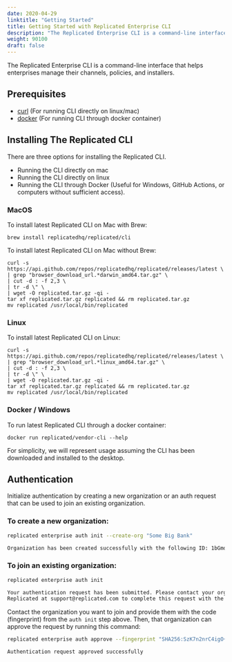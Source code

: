 ```yaml
---
date: 2020-04-29
linktitle: "Getting Started"
title: Getting Started with Replicated Enterprise CLI
description: "The Replicated Enterprise CLI is a command-line interface that helps enterprises manage their channels, policies and installers."
weight: 90100
draft: false
---
```


The Replicated Enterprise CLI is a command-line interface that helps enterprises manage their channels, policies, and installers.

## Prerequisites

* [curl](https://curl.haxx.se/) (For running CLI directly on linux/mac)
* [docker](https://www.docker.com) (For running CLI through docker container)


## Installing The Replicated CLI

There are three options for installing the Replicated CLI. 

* Running the CLI directly on mac
* Running the CLI directly on linux
* Running the CLI through Docker (Useful for Windows, GitHub Actions, or computers without sufficient access). 

### MacOS

To install latest Replicated CLI on Mac with Brew:

```shell
brew install replicatedhq/replicated/cli
```

To install latest Replicated CLI on Mac without Brew: 
```shell
curl -s https://api.github.com/repos/replicatedhq/replicated/releases/latest \
| grep "browser_download_url.*darwin_amd64.tar.gz" \
| cut -d : -f 2,3 \
| tr -d \" \
| wget -O replicated.tar.gz -qi -
tar xf replicated.tar.gz replicated && rm replicated.tar.gz
mv replicated /usr/local/bin/replicated
```

### Linux

To install latest Replicated CLI on Linux:

```shell
curl -s https://api.github.com/repos/replicatedhq/replicated/releases/latest \
| grep "browser_download_url.*linux_amd64.tar.gz" \
| cut -d : -f 2,3 \
| tr -d \" \
| wget -O replicated.tar.gz -qi -
tar xf replicated.tar.gz replicated && rm replicated.tar.gz
mv replicated /usr/local/bin/replicated
```

### Docker / Windows

To run latest Replicated CLI through a docker container:

```shell
docker run replicated/vendor-cli --help
```

For simplicity, we will represent usage assuming the CLI has been downloaded and installed to the desktop. 

## Authentication

Initialize authentication by creating a new organization or an auth request that can be used to join an existing organization.

### To create a new organization:
```bash
replicated enterprise auth init --create-org "Some Big Bank"

Organization has been created successfully with the following ID: 1bGmd2sGVVpbsTKcnT0gLLeS6QH
```

### To join an existing organization:
```bash
replicated enterprise auth init

Your authentication request has been submitted. Please contact your organization or 
Replicated at support@replicated.com to complete this request with the following code: SHA256:SzK7n2nrC4igO+wGo+ncaYRICpH0AEoCRPuFUe1mUKI
```

Contact the organization you want to join and provide them with the code (fingerprint) from the `auth init` step above. Then, that organization can approve the request by running this command:

```bash
replicated enterprise auth approve --fingerprint "SHA256:SzK7n2nrC4igO+wGo+ncaYRICpH0AEoCRPuFUe1mUKI"

Authentication request approved successfully
```